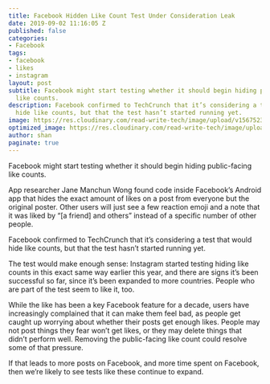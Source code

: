 ```yaml
---
title: Facebook Hidden Like Count Test Under Consideration Leak
date: 2019-09-02 11:16:05 Z
published: false
categories:
- Facebook
tags:
- facebook
- likes
- instagram
layout: post
subtitle: Facebook might start testing whether it should begin hiding public-facing
  like counts.
description: Facebook confirmed to TechCrunch that it’s considering a test that would
  hide like counts, but that the test hasn’t started running yet.
image: https://res.cloudinary.com/read-write-tech/image/upload/v1567523153/acastro_180522_facebook_0001.0_doz3yr.webp
optimized_image: https://res.cloudinary.com/read-write-tech/image/upload/c_scale,h_200,w_380/acastro_180522_facebook_0001.0_doz3yr.webp
author: shan
paginate: true
---
```


Facebook might start testing whether it should begin hiding public-facing like counts.

App researcher Jane Manchun Wong found code inside Facebook’s Android app that hides the exact amount of likes on a post from everyone but the original poster. Other users will just see a few reaction emoji and a note that it was liked by “[a friend] and others” instead of a specific number of other people.

Facebook confirmed to TechCrunch that it’s considering a test that would hide like counts, but that the test hasn’t started running yet.

The test would make enough sense: Instagram started testing hiding like counts in this exact same way earlier this year, and there are signs it’s been successful so far, since it’s been expanded to more countries. People who are part of the test seem to like it, too.

While the like has been a key Facebook feature for a decade, users have increasingly complained that it can make them feel bad, as people get caught up worrying about whether their posts get enough likes. People may not post things they fear won’t get likes, or they may delete things that didn’t perform well. Removing the public-facing like count could resolve some of that pressure.

If that leads to more posts on Facebook, and more time spent on Facebook, then we’re likely to see tests like these continue to expand.

